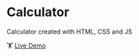 # Calculator

Calculator created with HTML, CSS and JS

:weight_lifting: [Live Demo](https://saimdenizertunc.github.io/Calculator/)
